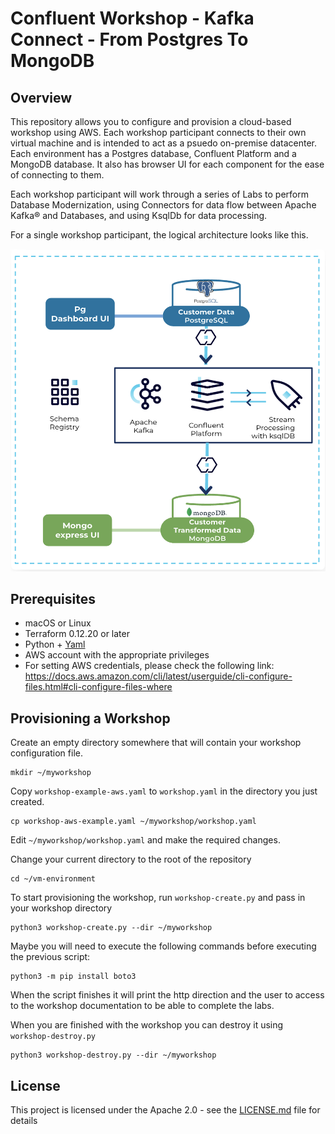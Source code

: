 # Confluent Workshop - Kafka Connect - From Postgres To MongoDB

## Overview

This repository allows you to configure and provision a cloud-based workshop using AWS. Each workshop participant connects to their own virtual machine and is intended to act as a psuedo on-premise datacenter. 
Each environment has a Postgres database, Confluent Platform and a MongoDB database. It also has browser UI for each component for the ease of connecting to them.


Each workshop participant will work through a series of Labs to perform Database Modernization, using Connectors for data flow between Apache Kafka® and Databases, and using KsqlDb for data processing.

For a single workshop participant, the logical architecture looks like this.

![](../common-docker/asciidoc/images/architecture.png)

## Prerequisites

* macOS or Linux
* Terraform 0.12.20 or later
* Python + [Yaml](https://pyyaml.org/wiki/PyYAML)
* AWS account with the appropriate privileges
* For setting AWS credentials, please check the following link: https://docs.aws.amazon.com/cli/latest/userguide/cli-configure-files.html#cli-configure-files-where


## Provisioning a Workshop

Create an empty directory somewhere that will contain your workshop configuration file.

```
mkdir ~/myworkshop
```

Copy `workshop-example-aws.yaml` to `workshop.yaml` in the directory you just created.

```
cp workshop-aws-example.yaml ~/myworkshop/workshop.yaml
```

Edit `~/myworkshop/workshop.yaml` and make the required changes.

Change your current directory to the root of the repository

```
cd ~/vm-environment
```

To start provisioning the workshop, run `workshop-create.py` and pass in your workshop directory

```
python3 workshop-create.py --dir ~/myworkshop
```
Maybe you will need to execute the following commands before executing the previous script:
```
python3 -m pip install boto3
```

When the script finishes it will print the http direction and the user to access to the workshop documentation to be able to complete the labs.

When you are finished with the workshop you can destroy it using `workshop-destroy.py`

```
python3 workshop-destroy.py --dir ~/myworkshop
```

## License

This project is licensed under the Apache 2.0 - see the [LICENSE.md](LICENSE.md) file for details
